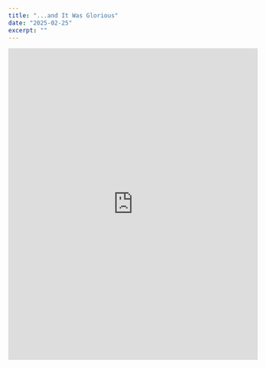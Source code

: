 ```yaml
---
title: "...and It Was Glorious"
date: "2025-02-25"
excerpt: ""
---
```

<iframe src="https://www.linkedin.com/embed/feed/update/urn:li:ugcPost:6898411270706388992" height="630" width="504" frameborder="0" allowfullscreen="" title="Embedded post"></iframe>